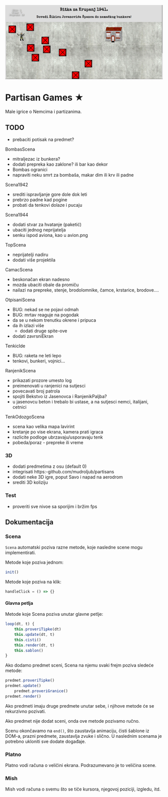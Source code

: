 [![](screen.png)](https:-mudroljub.github.io/igrica-partizani/)

# Partisan Games ★

Male igrice o Nemcima i partizanima.

## TODO

- prebaciti potisak na predmet?

BombasScena
- mitraljezac iz bunkera?
- dodati prepreka kao zaklone? ili bar kao dekor
- Bombas ogranici
- napraviti neku smrt za bombaša, makar dim ili krv ili padne

Scena1942
- srediti ispravljanje gore dole dok leti
- prebrzo padne kad pogine
- probati da tenkovi dolaze i pucaju

Scena1944
- dodati stvar za hvatanje (paketić)
- ubaciti jednog neprijatelja
- senku ispod aviona, kao u avion.png

TopScena
- neprijatelji nadiru
- dodati više projektila

CamacScena
- beskonačan ekran nadesno
- mozda ubaciti obale da promiču
- nailazi na prepreke, stenje, brodolomnike, čamce, krstarice, brodove....

OtpisaniScena
- BUG: nekad se ne pojavi odmah
- BUG: mrtav reaguje na pogodak
- da se u nekom trenutku okrene i pripuca
- da ih izlazi više
    - dodati druge spite-ove
- dodati zavrsniEkran

TenkicIde
- BUG: raketa ne leti lepo
- tenkovi, bunkeri, vojnici...

RanjenikScena
- prikazati prozore umesto log
- preimenovati u ranjenici na sutjesci
- povecavati broj patrola
- spojiti Bekstvo iz Jasenovca i RanjenikPaljba?
- u jasenovcu beton i trebalo bi ustase, a na sutjesci nemci, italijani, cetnici

TenkOdozgoScena
- scena kao velika mapa lavirint
- kretanje po vise ekrana, kamera prati igraca
- razlicite podloge ubrzavaju/usporavaju tenk
- pobeda/poraz - prepreke ili vreme

### 3D
- dodati predmetima z osu (default 0)
- integrisati https:-github.com/mudroljub/partisans
- dodati neke 3D igre, poput Savo i napad na aerodrom
- srediti 3D koliziju

### Test
- proveriti sve nivoe sa sporijim i bržim fps

## Dokumentacija

### Scena

`Scena` automatski poziva razne metode, koje nasledne scene mogu implementirati.

Metode koje poziva jednom:

```js
init()
```

Metode koje poziva na klik:

```js
handleClick = () => {}
```

#### Glavna petlja

Metode koje Scena poziva unutar glavne petlje:

```js
loop(dt, t) {
    this.proveriTipke(dt)
    this.update(dt, t)
    this.cisti()
    this.render(dt, t)
    this.sablon()
}
```

Ako dodamo predmet sceni, Scena na njemu svaki frejm poziva sledeće metode:

```js
predmet.proveriTipke()
predmet.update()
    predmet.proveriGranice()
predmet.render()
```

Ako predmeti imaju druge predmete unutar sebe, i njihove metode će se rekurzivno pozivati.

Ako predmet nije dodat sceni, onda ove metode pozivamo ručno. 

Scenu okončavamo na `end()`, što zaustavlja animaciju, čisti šablone iz DOM-a, prazni predmete, zaustavlja zvuke i slično. U naslednim scenama je potrebno ukloniti sve dodate događaje.

### Platno

Platno vodi računa o veličini ekrana. Podrazumevano je to veličina scene.

### Mish

Mish vodi računa o svemu što se tiče kursora, njegovoj poziciji, izgledu, itd.
